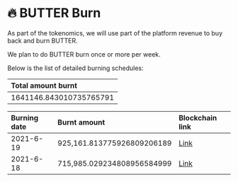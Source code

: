 # 🔥 BUTTER Burn

As part of the tokenomics, we will use part of the platform revenue to buy back and burn BUTTER. 

We plan to do BUTTER burn once or more per week.

Below is the list of detailed burning schedules:

| Total amount burnt |
| :--- |
| 1641146.843010735765791 |

| Burning date | Burnt amount | Blockchain link |
| :--- | :--- | :--- |
| 2021-6-19 | 925,161.813775926809206189 | [Link](https://hecoinfo.com/tx/0xe309e71a04d5d11624953ec47dc35d34bd5b7bf31d60cbc5f0197e3d546d59d7) |
| 2021-6-18 | 715,985.029234808956584999 | [Link](https://hecoinfo.com/tx/0xbd8f78b862906033bcd4d884fe3ef214dda715effc6423794a940e64cedd0999) |

